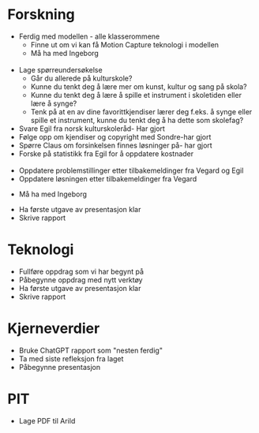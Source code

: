# Forskning
- Ferdig med modellen - alle klasserommene
  - Finne ut om vi kan få Motion Capture teknologi i modellen
  * Må ha med Ingeborg
<br><br>
- Lage spørreundersøkelse
  - Går du allerede på kulturskole?
  - Kunne du tenkt deg å lære mer om kunst, kultur og sang på skola?
  - Kunne du tenkt deg å lære å spille et instrument i skoletiden eller lære å synge?
  - Tenk på at en av dine favorittkjendiser lærer deg f.eks. å synge eller spille et instrument, kunne du tenkt deg å ha dette som skolefag?
- Svare Egil fra norsk kulturskoleråd- Har gjort 
- Følge opp om kjendiser og copyright med Sondre-har gjort
- Spørre Claus om forsinkelsen finnes løsninger på- har gjort
- Forske på statistikk fra Egil for å oppdatere kostnader
<br><br>
- Oppdatere problemstillinger etter tilbakemeldinger fra Vegard og Egil
- Oppdatere løsningen etter tilbakemeldinger fra Vegard
* Må ha med Ingeborg
- Ha første utgave av presentasjon klar
- Skrive rapport

# Teknologi
- Fullføre oppdrag som vi har begynt på
- Påbegynne oppdrag med nytt verktøy
- Ha første utgave av presentasjon klar
- Skrive rapport

# Kjerneverdier
- Bruke ChatGPT rapport som "nesten ferdig"
- Ta med siste refleksjon fra laget
- Påbegynne presentasjon

# PIT
- Lage PDF til Arild
